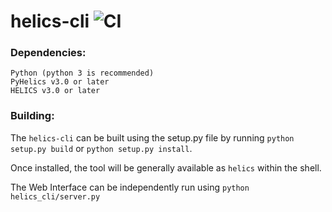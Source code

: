 # helics-cli ![CI](https://github.com/GMLC-TDC/helics-cli/workflows/CI/badge.svg)

### Dependencies:
```
Python (python 3 is recommended)
PyHelics v3.0 or later
HELICS v3.0 or later
```

### Building:
The `helics-cli` can be built using the setup.py file by running `python setup.py build` or `python setup.py install`.

Once installed, the tool will be generally available as `helics` within the shell. 

The Web Interface can be independently run using `python helics_cli/server.py`
